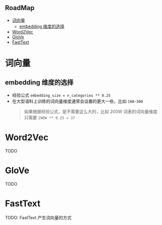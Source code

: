 **RoadMap**
---
<!-- TOC -->

- [词向量](#词向量)
  - [embedding 维度的选择](#embedding-维度的选择)
- [Word2Vec](#word2vec)
- [GloVe](#glove)
- [FastText](#fasttext)

<!-- /TOC -->

# 词向量
## embedding 维度的选择
- 经验公式 `embedding_size = n_categories ** 0.25`
- 在大型语料上训练的词向量维度通常会设置的更大一些，比如 `100~300`
  > 如果根据经验公式，是不需要这么大的，比如 200W 词表的词向量维度只需要 `200W ** 0.25 ≈ 37`

# Word2Vec
TODO

# GloVe
TODO

# FastText
TODO: FastText 产生词向量的方式


